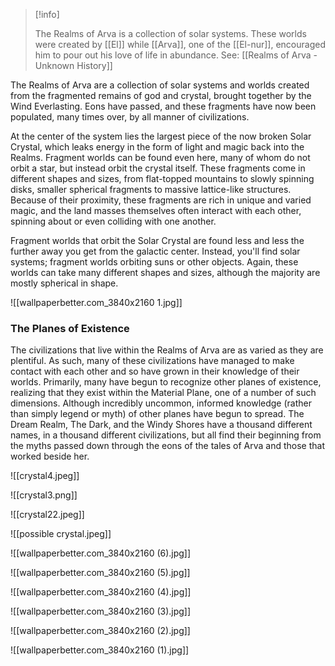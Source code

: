 
> [!info]
> 
> The Realms of Arva is a collection of solar systems. These worlds were created by [[El]] while [[Arva]], one of the [[El-nur]], encouraged him to pour out his love of life in abundance. See: [[Realms of Arva - Unknown History]] 

The Realms of Arva are a collection of solar systems and worlds created from the fragmented remains of god and crystal, brought together by the Wind Everlasting. Eons have passed, and these fragments have now been populated, many times over, by all manner of civilizations. 

At the center of the system lies the largest piece of the now broken Solar Crystal, which leaks energy in the form of light and magic back into the Realms. Fragment worlds can be found even here, many of whom do not orbit a star, but instead orbit the crystal itself. These fragments come in different shapes and sizes, from flat-topped mountains to slowly spinning disks, smaller spherical fragments to massive lattice-like structures. Because of their proximity, these fragments are rich in unique and varied magic, and the land masses themselves often interact with each other, spinning about or even colliding with one another. 

Fragment worlds that orbit the Solar Crystal are found less and less the further away you get from the galactic center. Instead, you'll find solar systems; fragment worlds orbiting suns or other objects. Again, these worlds can take many different shapes and sizes, although the majority are mostly spherical in shape. 

![[wallpaperbetter.com_3840x2160 1.jpg]]


### The Planes of Existence

The civilizations that live within the Realms of Arva are as varied as they are plentiful. As such, many of these civilizations have managed to make contact with each other and so have grown in their knowledge of their worlds. Primarily, many have begun to recognize other planes of existence, realizing that they exist within the Material Plane, one of a number of such dimensions. Although incredibly uncommon, informed knowledge (rather than simply legend or myth) of other planes have begun to spread. The Dream Realm, The Dark, and the Windy Shores have a thousand different names, in a thousand different civilizations, but all find their beginning from the myths passed down through the eons of the tales of Arva and those that worked beside her.


![[crystal4.jpeg]]


![[crystal3.png]]

![[crystal22.jpeg]]

![[possible crystal.jpeg]]


![[wallpaperbetter.com_3840x2160 (6).jpg]]

![[wallpaperbetter.com_3840x2160 (5).jpg]]

![[wallpaperbetter.com_3840x2160 (4).jpg]]

![[wallpaperbetter.com_3840x2160 (3).jpg]]

![[wallpaperbetter.com_3840x2160 (2).jpg]]

![[wallpaperbetter.com_3840x2160 (1).jpg]]
